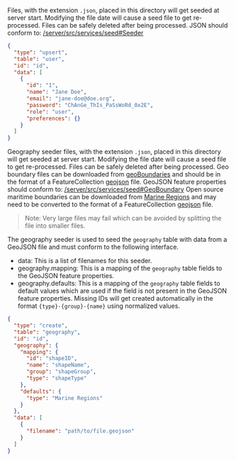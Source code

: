 Files, with the extension `.json`, placed in this directory will get seeded at server start.
Modifying the file date will cause a seed file to get re-processed.
Files can be safely deleted after being processed.
JSON should conform to: [/server/src/services/seed#Seeder](../../server/src/services/seed/index.ts)

```json
{
  "type": "upsert",
  "table": "user",
  "id": "id",
  "data": [
    {
      "id": "1",
      "name": "Jane Doe",
      "email": "jane-doe@doe.org",
      "password": "ChAnGe_ThIs_PaSsWoRd_0x2E",
      "role": "user",
      "preferences": {}
    }
  ]
}
```

Geography seeder files, with the extension `.json`, placed in this directory will get seeded at server start.
Modifying the file date will cause a seed file to get re-processed.
Files can be safely deleted after being processed.
Geo boundary files can be downloaded from [geoBoundaries](https://www.geoboundaries.org/) and should be in the format of a FeatureCollection [geojson](https://geojson.org/) file.
GeoJSON feature properties should conform to: [/server/src/services/seed#GeoBoundary](../../server/src/services/seed/index.ts#L10)
Open source maritime boundaries can be downloaded from [Marine Regions](https://www.marineregions.org/) and may need to be converted to the format of a FeatureCollection [geojson](https://geojson.org/) file.

> Note: Very large files may fail which can be avoided by splitting the file into smaller files.

The geography seeder is used to seed the `geography` table with data from a GeoJSON file and must conform to the following interface.

- data: This is a list of filenames for this seeder.
- geography.mapping: This is a mapping of the `geography` table fields to the GeoJSON feature properties.
- geography.defaults: This is a mapping of the `geography` table fields to default values which are used if the field is not present in the GeoJSON feature properties. Missing IDs will get created automatically in the format `{type}-{group}-{name}` using normalized values.

```json
{
  "type": "create",
  "table": "geography",
  "id": "id",
  "geography": {
    "mapping": {
      "id": "shapeID",
      "name": "shapeName",
      "group": "shapeGroup",
      "type": "shapeType"
    },
    "defaults": {
      "type": "Marine Regions"
    }
  },
  "data": [
    {
      "filename": "path/to/file.geojson"
    }
  ]
}
```
